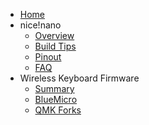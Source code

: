 - [Home](/)
- nice!nano
  - [Overview](/nice!nano/)
  - [Build Tips](/nice!nano/build_tips)
  - [Pinout](/nice!nano/pinout)
  - [FAQ](/nice!nano/faq)
- Wireless Keyboard Firmware
  - [Summary](/wireless_firmware/)
  - [BlueMicro](/wireless_firmware/bluemicro)
  - [QMK Forks](/wireless_firmware/qmk_forks)
